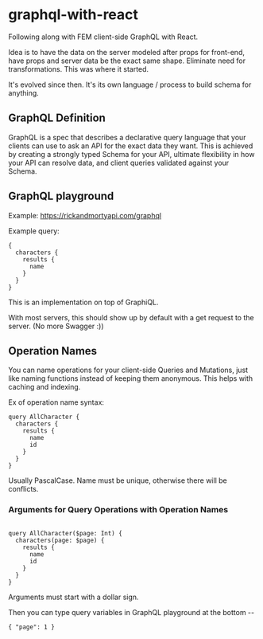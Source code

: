 # graphql-with-react

Following along with FEM client-side GraphQL with React. 

Idea is to have the data on the server modeled after props for front-end, have props and server data be the exact same shape. Eliminate need for transformations. This was where it started. 

It's evolved since then. It's its own language / process to build schema for anything. 

## GraphQL Definition
GraphQL is a spec that describes a declarative query language that your clients can use to ask an API for the exact data they want. This is achieved by creating a strongly typed Schema for your API, ultimate flexibility in how your API can resolve data, and client queries validated against your Schema.

## GraphQL playground

Example: https://rickandmortyapi.com/graphql

Example query: 

```
{
  characters {
    results {
      name
    }
  }
}
```

This is an implementation on top of GraphiQL.

With most servers, this should show up by default with a get request to the server. (No more Swagger :))

## Operation Names

You can name operations for your client-side Queries and Mutations, just like naming functions instead of keeping them anonymous. This helps with caching and indexing. 

Ex of operation name syntax: 

```
query AllCharacter {
  characters {
    results {
      name
      id
    }
  }
}

```

Usually PascalCase. Name must be unique, otherwise there will be conflicts.

### Arguments for Query Operations with Operation Names

```

query AllCharacter($page: Int) {
  characters(page: $page) {
    results {
      name
      id
    }
  }
}
```

Arguments must start with a dollar sign.

Then you can type query variables in GraphQL playground at the bottom -- 

```
{ "page": 1 }
```
